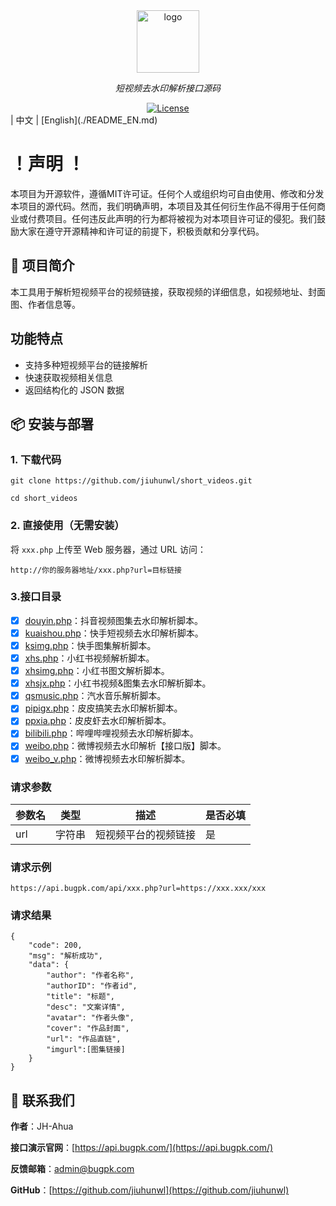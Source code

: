 <div align="center">
  <img width="100px" alt="logo" src="https://api.bugpk.com/logo.png"/></a>
  <p><em>短视频去水印解析接口源码</em></p>
<div>
  <a href="https://github.com/jiuhunwl/short_videos/main/LICENSE">
    <img src="https://img.shields.io/github/license/jiuhunwl/short_videos" alt="License" />
  </a>
</div>
<div>
</div>
</div>
| 中文 | [English](./README_EN.md)

# ！声明 ！
本项目为开源软件，遵循MIT许可证。任何个人或组织均可自由使用、修改和分发本项目的源代码。然而，我们明确声明，本项目及其任何衍生作品不得用于任何商业或付费项目。任何违反此声明的行为都将被视为对本项目许可证的侵犯。我们鼓励大家在遵守开源精神和许可证的前提下，积极贡献和分享代码。

## 🚀 项目简介
本工具用于解析短视频平台的视频链接，获取视频的详细信息，如视频地址、封面图、作者信息等。

## 功能特点
- 支持多种短视频平台的链接解析
- 快速获取视频相关信息
- 返回结构化的 JSON 数据

## 📦 安装与部署

### 1. 下载代码



```
git clone https://github.com/jiuhunwl/short_videos.git

cd short_videos
```
### 2. 直接使用（无需安装）

将 `xxx.php` 上传至 Web 服务器，通过 URL 访问：
```
http://你的服务器地址/xxx.php?url=目标链接
```
### 3.接口目录

- [x] [douyin.php](./api/douyin.php)：抖音视频图集去水印解析脚本。
- [x] [kuaishou.php](./api/kuaishou.php)：快手短视频去水印解析脚本。
- [x] [ksimg.php](./api/ksimg.php)：快手图集解析脚本。
- [x] [xhs.php](./api/xhs.php)：小红书视频解析脚本。
- [x] [xhsimg.php](./api/xhsimg.php)：小红书图文解析脚本。
- [x] [xhsjx.php](./api/xhsjx.php)：小红书视频&图集去水印解析脚本。
- [x] [qsmusic.php](./api/qsmusic.php)：汽水音乐解析脚本。
- [x] [pipigx.php](./api/pipigx.php)：皮皮搞笑去水印解析脚本。
- [x] [ppxia.php](./api/ppxia.php)：皮皮虾去水印解析脚本。
- [x] [bilibili.php](./api/bilibili.php)：哔哩哔哩视频去水印解析脚本。
- [x] [weibo.php](./api/weibo.php)：微博视频去水印解析【接口版】脚本。
- [x] [weibo_v.php](./api/weibo_v.php)：微博视频去水印解析脚本。

### 请求参数

| 参数名 | 类型 | 描述 | 是否必填 |
| ---- | ---- | ---- | ---- |
| url | 字符串 | 短视频平台的视频链接 | 是 |

### 请求示例
```plaintext
https://api.bugpk.com/api/xxx.php?url=https://xxx.xxx/xxx
```
### 请求结果
```plaintext
{
    "code": 200,
    "msg": "解析成功",
    "data": {
        "author": "作者名称",
        "authorID": "作者id",
        "title": "标题",
        "desc": "文案详情",
        "avatar": "作者头像",
        "cover": "作品封面",
        "url": "作品直链",
        "imgurl":[图集链接]
    }
}
```
## 📮 联系我们

**作者**：JH-Ahua

**接口演示官网**：[https://api.bugpk.com/](https://api.bugpk.com/)

**反馈邮箱**：[admin@bugpk.com](mailto:admin@bugpk.com)

**GitHub**：[https://github.com/jiuhunwl](https://github.com/jiuhunwl)
